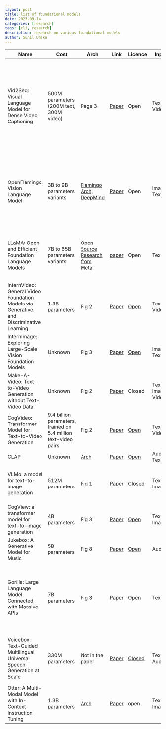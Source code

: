 ```yaml
---
layout: post
title: list of foundational models 
date: 2023-09-14
categories: [research]
tags: [cli, research]
description: research on various foundational models
author: Sunil Dhaka
---
```

| Name                                                        | Cost                                  | Arch                                                      | Link                                                                                                    | Licence | Input           | Output | Remark                                                                                                                                                                                |
|-------------------------------------------------------------|---------------------------------------|-----------------------------------------------------------|---------------------------------------------------------------------------------------------------------|---------|-----------------|--------|--------------------------------------------------------------------------------------------------------------------------------------------------------------------------------------|
| Vid2Seq: Visual Language Model for Dense Video Captioning   | 500M parameters (200M text, 300M video) | Page 3 | [Paper](https://arxiv.org/pdf/2302.14115.pdf)                   | Open    | Text + Video    | Text   | Since it was trained on an unlabeled narrated dataset, we can fine-tune it to our dataset (automated curation possibility needs to be checked) with transfer learning.      |
| OpenFlamingo: Vision Language Model | 3B to 9B parameters variants         | [Flamingo Arch, DeepMind](https://github.com/mlfoundations/open_flamingo/blob/main/docs/flamingo.png) | [Paper](https://arxiv.org/pdf/2308.01390.pdf) | Open    | Image-Text      | Text   | This is an open-sourced model that reproduces Google's Flamingo, which was closed. It is also dependent on CLIP and LLaMA.                                                        |
| LLaMA: Open and Efficient Foundation Language Models        | 7B to 65B parameters variants | [Open Source Research from Meta](https://ai.meta.com/blog/large-language-model-llama-meta-ai/) | [paper](https://arxiv.org/pdf/2302.13971.pdf)  | Open    | Text            | Text   | It is an open-sourced LLM from Meta that competes with other closed or limited LLMs from other organizations.                                                                     |
| InternVideo: General Video Foundation Models via Generative and Discriminative Learning | 1.3B parameters | Fig 2| [Paper](https://arxiv.org/pdf/2212.03191.pdf) | [Open](https://github.com/OpenGVLab/InternVideo) | Text-Video | Various vision-related tasks (described in their Git repo) | For training, it is using many open-source video-text datasets.                        |
| InternImage: Exploring Large-Scale Vision Foundation Models  | Unknown                               | Fig 3                                                      | [Paper](https://arxiv.org/pdf/2211.05778.pdf) | [Open](https://github.com/OpenGVLab/InternImage) | Image-Text | General image-related tasks | Open-source model from OpenGVLab.    |
| Make-A-Video: Text-to-Video Generation without Text-Video Data | Unknown                         | Fig 2                                                      | [Paper](https://arxiv.org/pdf/2209.14792.pdf) | Closed  | Text-Image / Video | Video Generation / Image Animation / Video Variation | Their specifically curated dataset is also limited for use only.    |
| CogVideo: Transformer Model for Text-to-Video Generation     | 9.4 billion parameters, trained on 5.4 million text-video pairs | Fig 2 | [Paper](https://arxiv.org/pdf/2205.15868.pdf) | [Open](https://github.com/THUDM/CogVideo) | Text-Video | Video | Demos of the model are available on [Hugging Face](https://huggingface.co/spaces/THUDM/CogVideo).    |
| CLAP                                                        | Unknown                               | [Arch](https://raw.githubusercontent.com/LAION-AI/CLAP/main/assets/audioclip-arch.png)  | [Paper](https://arxiv.org/pdf/2211.06687.pdf) | [Open](https://github.com/LAION-AI/CLAP) | Audio-Text | Audio  | -                                                         
| VLMo: a model for text-to-image generation              | 512M parameters  | Fig 1                                                  | [Paper](https://arxiv.org/pdf/2111.02358.pdf)   | [Closed](https://github.com/microsoft/unilm/tree/master/vlmo) | Text-Image      | Vision-Language Tasks     | Developed by Microsoft. Code repo under Microsoft License.                                                |
| CogView: a transformer model for text-to-image generation | 4B parameters    | Fig 3                                                  | [Paper](https://arxiv.org/pdf/2105.13290.pdf)   | [Open](https://github.com/THUDM/CogView)                         | Text-Image      | Image                     | Open-source model from THUDM.                                                                               |
| Jukebox: A Generative Model for Music                    | 5B parameters    | Fig 8                                                  | [Paper](https://arxiv.org/pdf/2005.00341.pdf)   | [Open](https://github.com/openai/jukebox)                      | Audio           | Audio                     | Open-source project from OpenAI.                                                                            |
| Gorilla: Large Language Model Connected with Massive APIs | 7B parameters    | Fig 3                                                  | [Paper](https://arxiv.org/pdf/2305.15334v1.pdf) | [Open](https://gorilla.cs.berkeley.edu/)                        | Text            | API Call Code             | Fine-tuned LLaMA-based model performing better than GPT-4 on writing API calls from natural language input. |
| Voicebox: Text-Guided Multilingual Universal Speech Generation at Scale | 330M parameters | Not in the paper                                       | [Paper](https://scontent-tir3-2.xx.fbcdn.net/v/t39.8562-6/354636794_599417672291955_3799385851435258804_n.pdf?_nc_cat=101&ccb=1-7&_nc_sid=ad8a9d&_nc_ohc=ldtnb4o-69AAX8_IUAt&_nc_ht=scontent-tir3-2.xx&oh=00_AfBUFRGmCVWKhX-V6NrGoGBBVhnNqan4rbE4-veqZIpolQ&oe=65072E71) | [Closed](https://research.facebook.com/publications/voicebox-text-guided-multilingual-universal-speech-generation-at-scale/) | Text-Audio | Audio                     | First generative AI model for speech to generalize across tasks with SOTA from META.                    |
| Otter: A Multi-Modal Model with In-Context Instruction Tuning | 1.3B parameters  | [Arch](https://github.com/Luodian/Otter)                  | [Paper](https://arxiv.org/pdf/2305.03726v1.pdf) | open                                               | Text-Image      | Text                      | Multi-modal model based on OpenFlamingo.                                                                  |
